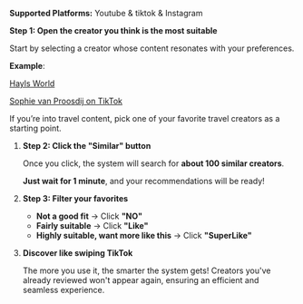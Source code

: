 **Supported Platforms:** 
Youtube & tiktok & Instagram

**Step 1: Open the creator you think is the most suitable**

Start by selecting a creator whose content resonates with your preferences.

**Example**:

[Hayls World](https://www.youtube.com/@HaylsWorld/videos)

[Sophie van Proosdij on TikTok](https://www.tiktok.com/@sophieppvanproosdij)

If you’re into travel content, pick one of your favorite travel creators as a starting point.

1. **Step 2: Click the "Similar" button**
    
    Once you click, the system will search for **about 100 similar creators**.
    
    **Just wait for 1 minute**, and your recommendations will be ready!
    
2. **Step 3: Filter your favorites**
    - **Not a good fit** → Click **"NO"**
    - **Fairly suitable** → Click **"Like"**
    - **Highly suitable, want more like this** → Click **"SuperLike"**
3. **Discover like swiping TikTok**
    
    The more you use it, the smarter the system gets! Creators you've already reviewed won't appear again, ensuring an efficient and seamless experience.
